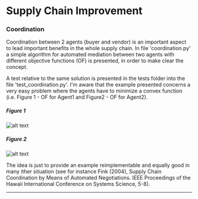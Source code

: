 # Supply Chain Improvement

### Coordination

Coordination between 2 agents (buyer and vendor) is an important aspect to lead important benefits in the whole supply chain.
In file 'coordination.py' a simple algorithm for automated mediation between two agents with different objective functions (OF)
is presented, in order to make clear the concept.


A test relative to the same solution is presented in the tests folder into the file 'test_coordination.py'.
I'm aware that the example presented concerns a very easy problem where the agents have to minimize a convex function (i.e.
Figure 1 - OF for Agent1 and Figure2 - OF for Agent2). 

##### Figure 1
![alt text](https://github.com/mattianeroni/industry-algorithms/supply-chain/im1.png)

##### Figure 2
![alt text](https://github.com/mattianeroni/industry-algorithms/supply-chain/im2.png)


The idea is just to provide an example reimplementable and equally good in many ither situation (see for instance Fink (2004),
Supply Chain Coordination by Means of Automated Negotiations. IEEE Proceedings of the Hawaii International Conference on 
Systems Science, 5-8).

-----------------------------------------------------------------------------------------------------------------------------
